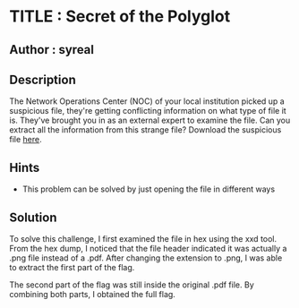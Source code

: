 # TITLE : Secret of the Polyglot
## Author : syreal
## Description
The Network Operations Center (NOC) of your local institution picked up a suspicious file, they're getting conflicting information on what type of file it is. They've brought you in as an external expert to examine the file. Can you extract all the information from this strange file?
Download the suspicious file [here](https://artifacts.picoctf.net/c_titan/96/flag2of2-final.pdf).
## Hints
- This problem can be solved by just opening the file in different ways
## Solution
To solve this challenge, I first examined the file in hex using the xxd tool. From the hex dump, I noticed that the file header indicated it was actually a .png file instead of a .pdf. After changing the extension to .png, I was able to extract the first part of the flag.

The second part of the flag was still inside the original .pdf file. By combining both parts, I obtained the full flag.


